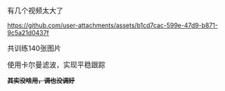 <font size=3>有几个视频太大了</font>

https://github.com/user-attachments/assets/b1cd7cac-599e-47d9-b871-9c5a21d0437f

<font size=3>共训练140张图片</font>

<font size=3> 使用卡尔曼滤波，实现平稳跟踪 </font>

<strong size=7> ~~其实没啥用，调也没调好~~ </strong>

